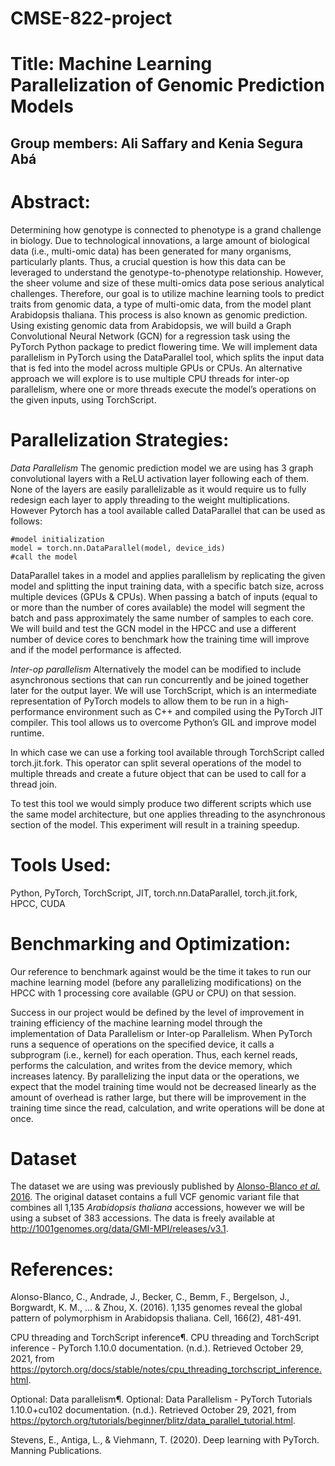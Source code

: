 # CMSE-822-project

# Title: Machine Learning Parallelization of Genomic Prediction Models 
## Group members: Ali Saffary and Kenia Segura Abá

# Abstract:

Determining how genotype is connected to phenotype is a grand challenge in biology. Due to technological innovations, a large amount of biological data (i.e., multi-omic data) has been generated for many organisms, particularly plants. Thus, a crucial question is how this data can be leveraged to understand the genotype-to-phenotype relationship. However, the sheer volume and size of these multi-omics data pose serious analytical challenges. Therefore, our goal is to utilize machine learning tools to predict traits from genomic data, a type of multi-omic data, from the model plant Arabidopsis thaliana. This process is also known as genomic prediction. Using existing genomic data from Arabidopsis, we will build a Graph Convolutional Neural Network (GCN) for a regression task using the PyTorch Python package to predict flowering time. We will implement data parallelism in PyTorch using the DataParallel tool, which splits the input data that is fed into the model across multiple GPUs or CPUs. An alternative approach we will explore is to use multiple CPU threads for inter-op parallelism, where one or more threads execute the model’s operations on the given inputs, using TorchScript.

# Parallelization Strategies:

_Data Parallelism_
The genomic prediction model we are using has 3 graph convolutional layers with a ReLU activation layer following each of them. None of the layers are easily parallelizable as it would require us to fully redesign each layer to apply threading to the weight multiplications. However Pytorch has a tool available called DataParallel that can be used as follows:

	#model initialization
	model = torch.nn.DataParallel(model, device_ids)
	#call the model

DataParallel takes in a model and applies parallelism by replicating the given model and splitting the input training data, with a specific batch size, across multiple devices (GPUs & CPUs). When passing a batch of inputs (equal to or more than the number of cores available) the model will segment the batch and pass approximately the same number of samples to each core. We will build and test the GCN model in the HPCC and use a different number of device cores to benchmark how the training time will improve and if the model performance is affected.

_Inter-op parallelism_
Alternatively the model can be modified to include asynchronous sections that can run concurrently and be joined together later for the output layer. We will use TorchScript, which is an intermediate representation of PyTorch models to allow them to be run in a high-performance environment such as C++ and compiled using the PyTorch JIT compiler. This tool allows us to overcome Python’s GIL and improve model runtime. 

In which case we can use a forking tool available through TorchScript called torch.jit.fork. This operator can split several operations of the model to multiple threads and create a future object that can be used to call for a thread join.

To test this tool we would simply produce two different scripts which use the same model architecture, but one applies threading to the asynchronous section of the model. This experiment will result in a training speedup.

# Tools Used: 

Python, PyTorch, TorchScript, JIT, torch.nn.DataParallel, torch.jit.fork, HPCC, CUDA

# Benchmarking and Optimization:

Our reference to benchmark against would be the time it takes to run our machine learning model (before any parallelizing modifications) on the HPCC with 1 processing core available (GPU or CPU) on that session.

Success in our project would be defined by the level of improvement in training efficiency of the machine learning model through the implementation of Data Parallelism or Inter-op Parallelism. When PyTorch runs a sequence of operations on the specified device, it calls a subprogram (i.e., kernel) for each operation. Thus, each kernel reads, performs the calculation, and writes from the device memory, which increases latency. By parallelizing the input data or the operations, we expect that the model training time would not be decreased linearly as the amount of overhead is rather large, but there will be improvement in the training time since the read, calculation, and write operations will be done at once. 

# Dataset

The dataset we are using was previously published by [Alonso-Blanco *et al.* 2016](https://doi.org/10.1016/j.cell.2016.05.063). The original dataset contains a full VCF genomic variant file that combines all 1,135 *Arabidopsis thaliana* accessions, however we will be using a subset of 383 accessions. The data is freely available at http://1001genomes.org/data/GMI-MPI/releases/v3.1.

# References:
Alonso-Blanco, C., Andrade, J., Becker, C., Bemm, F., Bergelson, J., Borgwardt, K. M., ... & Zhou, X. (2016). 1,135 genomes reveal the global pattern of polymorphism in Arabidopsis thaliana. Cell, 166(2), 481-491.

CPU threading and TorchScript inference¶. CPU threading and TorchScript inference - PyTorch 1.10.0 documentation. (n.d.). Retrieved October 29, 2021, from https://pytorch.org/docs/stable/notes/cpu_threading_torchscript_inference.html. 

Optional: Data parallelism¶. Optional: Data Parallelism - PyTorch Tutorials 1.10.0+cu102 documentation. (n.d.). Retrieved October 29, 2021, from https://pytorch.org/tutorials/beginner/blitz/data_parallel_tutorial.html. 

Stevens, E., Antiga, L., & Viehmann, T. (2020). Deep learning with PyTorch. Manning Publications.
